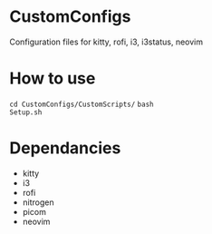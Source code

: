 # CustomConfigs

Configuration files for kitty, rofi, i3, i3status, neovim

# How to use

<code>cd CustomConfigs/CustomScripts/</code>
<code>bash Setup.sh</code>

# Dependancies
<ul>
  <li>kitty</li>
  <li>i3</li>
  <li>rofi</li>
  <li>nitrogen</li>
  <li>picom</li>
  <li>neovim</li>
</ul>
